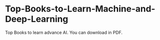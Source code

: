 # Top-Books-to-Learn-Machine-and-Deep-Learning
Top Books to learn advance AI. You can download in PDF.
